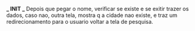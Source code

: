 **_ INIT _**
Depois que pegar o nome, verificar se existe e se exitir trazer os dados, caso nao, outra tela, mostra q a cidade nao existe, e traz um redirecionamento para o usuario voltar a tela de pesquisa.
